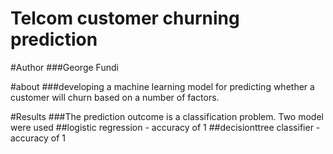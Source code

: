 # Telcom customer churning prediction
#Author
###George Fundi

#about
###developing a machine learning model for predicting whether a customer will churn based on a number of factors.

#Results
###The prediction outcome is a classification problem. Two model were used
##logistic regression - accuracy of 1
##decisionttree classifier - accuracy of 1
